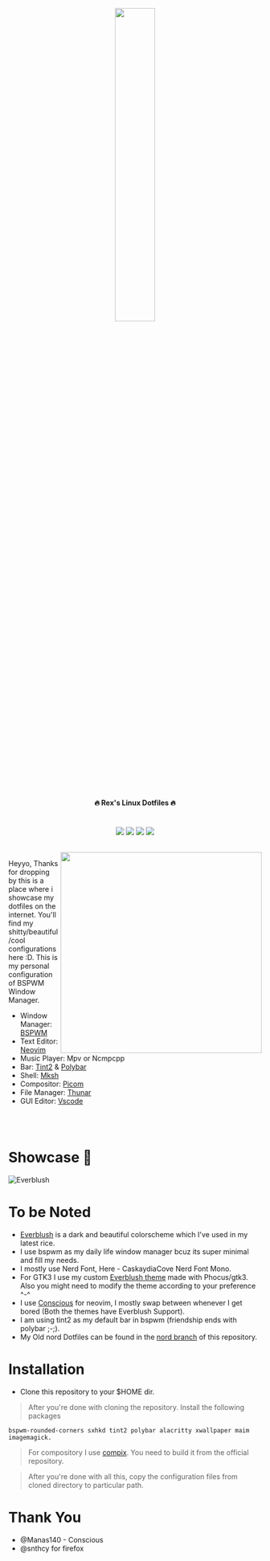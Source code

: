 <p align="center">
  <img width="40%" src="https://raw.githubusercontent.com/Mangeshrex/dotfiles/main/etc/pepe.png">
</p>

<p align="center">
  <b>🔥 Rex's Linux Dotfiles 🔥</b>
</p> 

<h1>
  <a href="#--------">
    <img alt="" align="right" src="https://badges.pufler.dev/visits/owl4ce/dotfiles?style=flat-square&label=&color=000000&logo=github&logoColor=white&labelColor=000000"/>
  </a>
</h1>

<p align="center"> 
<img src="https://img.shields.io/github/stars/Mangeshrex/dotfiles?color=e5c76b&labelColor=22292b&style=for-the-badge"> <img src="https://img.shields.io/github/issues/Mangeshrex/dotfiles?color=67b0e8&labelColor=22292b&style=for-the-badge">
<img src="https://img.shields.io/static/v1?label=license&message=MIT&color=8ccf7e&labelColor=22292b&style=for-the-badge">
<img src="https://img.shields.io/github/forks/Mangeshrex/dotfiles?color=e74c4c&labelColor=1b2224&style=for-the-badge">
</p> 

</br>

<img align="right" src="https://raw.githubusercontent.com/Mangeshrex/dotfiles/main/etc/everblush-rice.png" width="400px">

Heyyo, Thanks for dropping by this is a place where i showcase my dotfiles on the internet. You'll find my shitty/beautiful/cool configurations here :D. This is my personal configuration of BSPWM Window Manager.

- Window Manager: [BSPWM](https://github.com/baskerville/bspwm)
- Text Editor: [Neovim](https://github.com/neovim)
- Music Player: Mpv or Ncmpcpp
- Bar:  [Tint2](https://gitlab.com/o9000/tint2) & [Polybar](https://github.com/polybar/polybar)
- Shell: [Mksh](https://github.com/MirBSD/mksh)
- Compositor: [Picom](https://github.com/yshui/picom)
- File Manager: [Thunar](https://docs.xfce.org/xfce/thunar/start)
- GUI Editor: [Vscode](https://github.com/microsoft/vscode)

</br>
</br>

# Showcase 🍚
![Everblush](https://raw.githubusercontent.com/Mangeshrex/dotfiles/main/etc/ff.png)

# To be Noted 
- [Everblush](https://github.com/mangeshrex/everblush.vim) is a dark and beautiful colorscheme which I've used in my latest rice. 
- I use bspwm as my daily life window manager bcuz its super minimal and fill my needs. 
- I mostly use Nerd Font, Here - CaskaydiaCove Nerd Font Mono.
- For GTK3 I use my custom [Everblush theme](https://github.com/mangeshrex/everblush-gtk) made with Phocus/gtk3. Also you might need to modify the theme according to your preference ^-^ 
- I use [Conscious](https://github.com/Manas140/Conscious) for neovim, I mostly swap between whenever I get bored (Both the themes have Everblush Support).
- I am using tint2 as my default bar in bspwm (friendship ends with polybar ;-;). 
- My Old nord Dotfiles can be found in the [nord branch](https://github.com/Mangeshrex/dotfiles/tree/nord) of this repository.

# Installation 
  - Clone this repository to your $HOME dir. 
  > After you're done with cloning the repository. Install the following packages 
  
  ```bspwm-rounded-corners sxhkd tint2 polybar alacritty xwallpaper maim imagemagick.``` 
  
  > For compository I use [compix](https://github.com/xeome/compix). You need to build it from the official repository. 
  
  > After you're done with all this, copy the configuration files from cloned directory to particular path. 

# Thank You 
- @Manas140 - Conscious
- @snthcy for firefox
